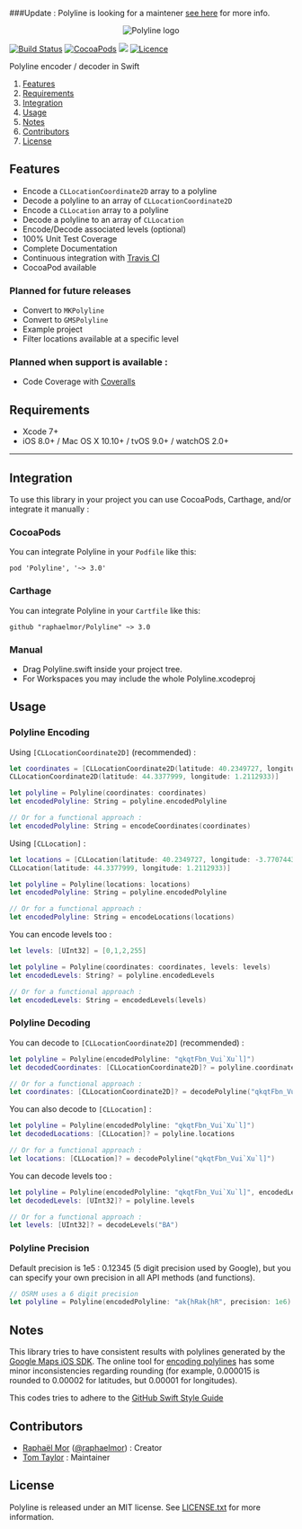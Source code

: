 ###Update : Polyline is looking for a maintener 
[see here](https://github.com/raphaelmor/Polyline/issues/25) for more info.

<p align="center" >
  <img src="https://raw.githubusercontent.com/raphaelmor/Polyline/assets/polyline.png" title="Polyline logo" float=left>
</p>

[![Build Status](https://travis-ci.org/raphaelmor/Polyline.svg?branch=master)](https://travis-ci.org/raphaelmor/Polyline)
[![CocoaPods](https://img.shields.io/cocoapods/v/Polyline.svg)](http://cocoadocs.org/docsets/Polyline)
![](https://img.shields.io/badge/Swift-2.0-green.svg)
[![Licence](http://img.shields.io/badge/Licence-MIT-lightgrey.svg)](https://github.com/raphaelmor/Polyline/blob/master/LICENSE.txt)

Polyline encoder / decoder in Swift

1. [Features](#features)
2. [Requirements](#requirements)
3. [Integration](#integration)
4. [Usage](#usage)
5. [Notes](#notes)
6. [Contributors](#contributors)
7. [License](#license)

## Features

- Encode a `CLLocationCoordinate2D` array to a polyline
- Decode a polyline to an array of `CLLocationCoordinate2D`
- Encode a `CLLocation` array to a polyline
- Decode a polyline to an array of `CLLocation`
- Encode/Decode associated levels (optional)
- 100% Unit Test Coverage
- Complete Documentation
- Continuous integration with [Travis CI](http://travis-ci.org)
- CocoaPod available

### Planned for future releases 

- Convert to `MKPolyline`
- Convert to `GMSPolyline`
- Example project
- Filter locations available at a specific level

### Planned when support is available :
- Code Coverage with [Coveralls](https://coveralls.io)


## Requirements

- Xcode 7+
- iOS 8.0+ / Mac OS X 10.10+ / tvOS 9.0+ / watchOS 2.0+

---


## Integration
To use this library in your project you can use CocoaPods, Carthage, and/or integrate it manually :

### CocoaPods
You can integrate Polyline in your `Podfile` like this:

```
pod 'Polyline', '~> 3.0'
```

### Carthage
You can integrate Polyline in your `Cartfile` like this:

```
github "raphaelmor/Polyline" ~> 3.0
```

### Manual

- Drag Polyline.swift inside your project tree.
- For Workspaces you may include the whole Polyline.xcodeproj

## Usage

### Polyline Encoding

Using `[CLLocationCoordinate2D]` (recommended) :
```swift
let coordinates = [CLLocationCoordinate2D(latitude: 40.2349727, longitude: -3.7707443),
CLLocationCoordinate2D(latitude: 44.3377999, longitude: 1.2112933)]

let polyline = Polyline(coordinates: coordinates)
let encodedPolyline: String = polyline.encodedPolyline

// Or for a functional approach :
let encodedPolyline: String = encodeCoordinates(coordinates)
```

Using `[CLLocation]` :

```swift
let locations = [CLLocation(latitude: 40.2349727, longitude: -3.7707443),
CLLocation(latitude: 44.3377999, longitude: 1.2112933)]

let polyline = Polyline(locations: locations)
let encodedPolyline: String = polyline.encodedPolyline

// Or for a functional approach :
let encodedPolyline: String = encodeLocations(locations)
```

You can encode levels too : 

```swift
let levels: [UInt32] = [0,1,2,255]

let polyline = Polyline(coordinates: coordinates, levels: levels)
let encodedLevels: String? = polyline.encodedLevels

// Or for a functional approach :
let encodedLevels: String = encodedLevels(levels)
```


### Polyline Decoding

You can decode to `[CLLocationCoordinate2D]` (recommended) :

```swift
let polyline = Polyline(encodedPolyline: "qkqtFbn_Vui`Xu`l]")
let decodedCoordinates: [CLLocationCoordinate2D]? = polyline.coordinates

// Or for a functional approach :
let coordinates: [CLLocationCoordinate2D]? = decodePolyline("qkqtFbn_Vui`Xu`l]")
```

You can also decode to `[CLLocation]` :

```swift
let polyline = Polyline(encodedPolyline: "qkqtFbn_Vui`Xu`l]")
let decodedLocations: [CLLocation]? = polyline.locations

// Or for a functional approach :
let locations: [CLLocation]? = decodePolyline("qkqtFbn_Vui`Xu`l]")
```

You can decode levels too :

```swift
let polyline = Polyline(encodedPolyline: "qkqtFbn_Vui`Xu`l]", encodedLevels: "BA")
let decodedLevels: [UInt32]? = polyline.levels

// Or for a functional approach :
let levels: [UInt32]? = decodeLevels("BA")
```

### Polyline Precision

Default precision is 1e5 : 0.12345 (5 digit precision used by Google), but you can specify your own precision in all API methods (and functions). 

```swift
// OSRM uses a 6 digit precision
let polyline = Polyline(encodedPolyline: "ak{hRak{hR", precision: 1e6)
```


        
## Notes
This library tries to have consistent results with polylines generated by the [Google Maps iOS SDK](https://developers.google.com/maps/documentation/ios/).
The online tool for [encoding polylines](https://developers.google.com/maps/documentation/utilities/polylineutility) has some minor inconsistencies regarding rounding (for example, 0.000015 is rounded to 0.00002 for latitudes, but 0.00001 for longitudes).

This codes tries to adhere to the [GitHub Swift Style Guide](https://github.com/github/swift-style-guide)

## Contributors

- [Raphaël Mor](http://github.com/raphaelmor) ([@raphaelmor](https://twitter.com/raphaelmor)) : Creator
- [Tom Taylor](https://tomtaylor.co.uk) : Maintainer

## License
Polyline is released under an MIT license. See [LICENSE.txt](https://github.com/raphaelmor/Polyline/blob/master/LICENSE.txt) for more information.
